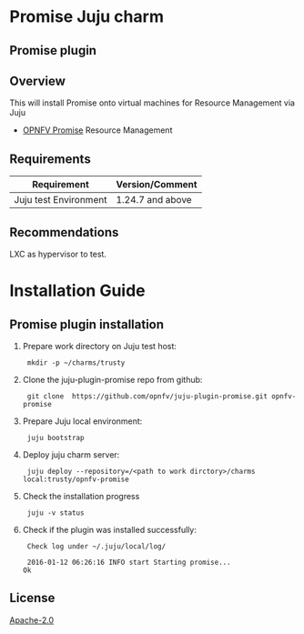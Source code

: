 Promise Juju charm
============

Promise plugin
-----------------------

Overview
--------

This will install Promise onto virtual machines for Resource Management via Juju

* [OPNFV Promise](https://wiki.opnfv.org/promise) Resource Management

Requirements
------------

| Requirement                      | Version/Comment   |
|----------------------------------|-------------------|
| Juju test Environment            | 1.24.7 and above  |

Recommendations
---------------

LXC as hypervisor to test.

Installation Guide
==================

Promise plugin installation
----------------------------------------

1. Prepare work directory on Juju test host:

        mkdir -p ~/charms/trusty
        
2. Clone the juju-plugin-promise repo from github:

        git clone  https://github.com/opnfv/juju-plugin-promise.git opnfv-promise

3. Prepare Juju local environment:

        juju bootstrap

4. Deploy juju charm server:

        juju deploy --repository=/<path to work dirctory>/charms local:trusty/opnfv-promise

5. Check the installation progress

        juju -v status

6. Check if the plugin was installed successfully:

        Check log under ~/.juju/local/log/

        2016-01-12 06:26:16 INFO start Starting promise...                               Ok

## License
  [Apache-2.0](LICENSE)
